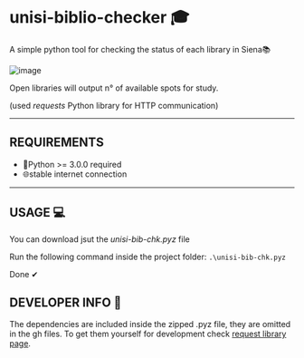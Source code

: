 # unisi-biblio-checker 🎓
A simple python tool for checking the status of each library in Siena📚

![image](https://user-images.githubusercontent.com/20042147/148055908-33611492-d4f8-4160-95ab-b14306dad0ee.png)

Open libraries will output n° of available spots for study.

(used *requests* Python library for HTTP communication) 

* * *
## REQUIREMENTS
- 🐍Python >= 3.0.0 required
- 🌐stable internet connection

* * *
## USAGE 💻
You can download jsut the *unisi-bib-chk.pyz* file

Run the following command inside the project folder:
`.\unisi-bib-chk.pyz`

Done ✔

## DEVELOPER INFO 🔬
The dependencies are included inside the zipped .pyz file, they are omitted in the gh files.
To get them yourself for development check [request library page](https://pypi.org/project/requests/).
